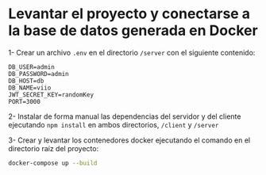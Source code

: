 # Levantar el proyecto y conectarse a la base de datos generada en Docker

1- Crear un archivo `.env` en el directorio `/server` con el siguiente contenido:
```env
DB_USER=admin
DB_PASSWORD=admin
DB_HOST=db
DB_NAME=viio
JWT_SECRET_KEY=randomKey
PORT=3000
```

2- Instalar de forma manual las dependencias del servidor y del cliente ejecutando `npm install` en ambos directorios, `/client` y `/server`

3- Crear y levantar los contenedores docker ejecutando el comando en el directorio raíz del proyecto:
```bash
docker-compose up --build
```
